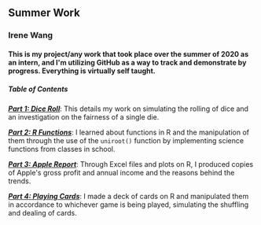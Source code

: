 ## Summer Work
### Irene Wang
#### This is my project/any work that took place over the summer of 2020 as an intern, and I'm utilizing GitHub as a way to track and demonstrate by progress. Everything is virtually self taught.

##### **Table of Contents**

[***Part 1: Dice Roll***](RMarkdown/diceroll.Rmd): This details my work on simulating the rolling of dice and an investigation on the fairness of a single die.

[***Part 2: R Functions***](RMarkdown/rfunctions.Rmd): I learned about functions in R and the manipulation of them through the use of the `uniroot()` function by implementing science functions from classes in school.

[***Part 3: Apple Report***](RMarkdown/applereport.Rmd): Through Excel files and plots on R, I produced copies of Apple's gross profit and annual income and the reasons behind the trends.

[***Part 4: Playing Cards***](RMarkdown/playingcards.Rmd): I made a deck of cards on R and manipulated them in accordance to whichever game is being played, simulating the shuffling and dealing of cards.
